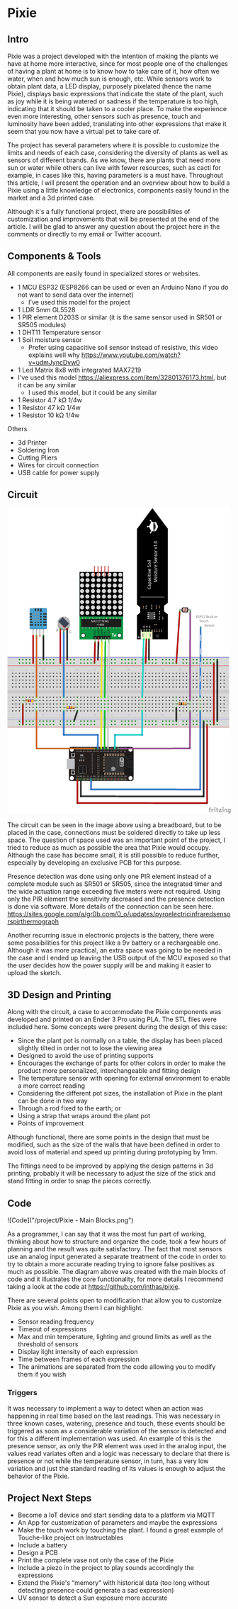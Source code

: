 
# Pixie 

## Intro

Pixie was a project developed with the intention of making the plants we have at home more interactive, since for most people one of the challenges of having a plant at home is to know how to take care of it, how often we water, when and how much sun is enough, etc. While sensors work to obtain plant data, a LED display, purposely pixelated (hence the name Pixie), displays basic expressions that indicate the state of the plant, such as joy while it is being watered or sadness if the temperature is too high, indicating that it should be taken to a cooler place. To make the experience even more interesting, other sensors such as presence, touch and luminosity have been added, translating into other expressions that make it seem that you now have a virtual pet to take care of.

The project has several parameters where it is possible to customize the limits and needs of each case, considering the diversity of plants as well as sensors of different brands. As we know, there are plants that need more sun or water while others can live with fewer resources, such as cacti for example, in cases like this, having parameters is a must have. Throughout this article, I will present the operation and an overview about how to build a Pixie using a little knowledge of electronics, components easily found in the market and a 3d printed case.

Although it's a fully functional project, there are possibilities of customization and improvements that will be presented at the end of the article. I will be glad to answer any question about the project here in the comments or directly to my email or Twitter account.


## Components & Tools

All components are easily found in specialized stores or websites.

- 1 MCU ESP32 (ESP8266 can be used or even an Arduino Nano if you do not want to send data over the internet)
  - I’ve used this model for the project
- 1 LDR 5mm GL5528
- 1 PIR element D203S or similar (it is the same sensor used in SR501 or SR505 modules)
- 1 DHT11 Temperature sensor
- 1 Soil moisture sensor
   - Prefer using capacitive soil sensor instead of resistive, this video explains well why https://www.youtube.com/watch?v=udmJyncDvw0
- 1 Led Matrix 8x8 with integrated MAX7219
 - I've used this model https://aliexpress.com/item/32801376173.html, but it can be any similar
   - I used this model, but it could be any similar
- 1 Resistor 4.7 kΩ 1/4w
- 1 Resistor 47 kΩ 1/4w
- 1 Resistor 10 kΩ 1/4w

Others

- 3d Printer
- Soldering Iron
- Cutting Pliers
- Wires for circuit connection
- USB cable for power supply

## Circuit

![Circuit](/project/pixie_bb.png)

The circuit can be seen in the image above using a breadboard, but to be placed in the case, connections must be soldered directly to take up less space. The question of space used was an important point of the project, I tried to reduce as much as possible the area that Pixie would occupy. Although the case has become small, it is still possible to reduce further, especially by developing an exclusive PCB for this purpose.

Presence detection was done using only one PIR element instead of a complete module such as SR501 or SR505, since the integrated timer and the wide actuation range exceeding five meters were not required. Using only the PIR element the sensitivity decreased and the presence detection is done via software. More details of the connection can be seen here. https://sites.google.com/a/gr0b.com/0_o/updates/pyroelectricinfraredsensorspirthermograph

Another recurring issue in electronic projects is the battery, there were some possibilities for this project like a 9v battery or a rechargeable one. Although it was more practical, an extra space was going to be needed in the case and I ended up leaving the USB output of the MCU exposed so that the user decides how the power supply will be and making it easier to upload the sketch.


## 3D Design and Printing

Along with the circuit, a case to accommodate the Pixie components was developed and printed on an Ender 3 Pro using PLA. The STL files were included here.
Some concepts were present during the design of this case:

- Since the plant pot is normally on a table, the display has been placed slightly tilted in order not to lose the viewing area
- Designed to avoid the use of printing supports
- Encourages the exchange of parts for other colors in order to make the product more personalized, interchangeable and fitting design
- The temperature sensor with opening for external environment to enable a more correct reading
- Considering the different pot sizes, the installation of Pixie in the plant can be done in two way
- Through a rod fixed to the earth; or
 - Using a strap that wraps around the plant pot
 - Points of improvement

Although functional, there are some points in the design that must be modified, such as the size of the walls that have been defined in order to avoid loss of material and speed up printing during prototyping by 1mm.

The fittings need to be improved by applying the design patterns in 3d printing, probably it will be necessary to adjust the size of the stick and stand fitting in order to snap the pieces correctly.


## Code
![Code]("/project/Pixie - Main Blocks.png")

As a programmer, I can say that it was the most fun part of working, thinking about how to structure and organize the code, took a few hours of planning and the result was quite satisfactory. The fact that most sensors use an analog input generated a separate treatment of the code in order to try to obtain a more accurate reading trying to ignore false positives as much as possible. The diagram above was created with the main blocks of code and it illustrates the core functionality, for more details I recommend taking a look at the code at https://github.com/jnthas/pixie.

There are several points open to modification that allow you to customize Pixie as you wish. Among them I can highlight:

- Sensor reading frequency
- Timeout of expressions
- Max and min temperature, lighting and ground limits as well as the threshold of sensors
- Display light intensity of each expression
- Time between frames of each expression
- The animations are separated from the code allowing you to modify them if you wish

### Triggers

It was necessary to implement a way to detect when an action was happening in real time based on the last readings. This was necessary in three known cases, watering, presence and touch, these events should be triggered as soon as a considerable variation of the sensor is detected and for this a different implementation was used. An example of this is the presence sensor, as only the PIR element was used in the analog input, the values read variates often and a logic was necessary to declare that there is presence or not while the temperature sensor, in turn, has a very low variation and just the standard reading of its values is enough to adjust the behavior of the Pixie.

## Project Next Steps

- Become a IoT device and start sending data to a platform via MQTT
- An App for customization of parameters and maybe the expressions
- Make the touch work by touching the plant. I found a great example of Touche-like project on Instructables
- Include a battery
- Design a PCB
- Print the complete vase not only the case of the Pixie
- Include a piezo in the project to play sounds accordingly the expressions
- Extend the Pixie's “memory” with historical data (too long without detecting presence could generate a sad expression)
- UV sensor to detect a Sun exposure more accurate
